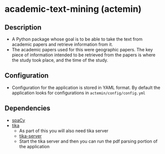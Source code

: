 academic-text-mining (actemin)
===

## Description

- A Python package whose goal is to be able to take the text from academic papers and retrieve information from it.  
- The academic papers used for this were geographic papers. The key piece of information intended to be retrieved from the papers is where the study took place, and the time of the study.

## Configuration
- Configuration for the application is stored in YAML format. By default the application looks for configurations in `actemin/config/config.yml`

## Dependencies

- [spaCy](https://spacy.io/)
- [tika](https://github.com/chrismattmann/tika-python)
  - As part of this you will also need tika server
  - [tika-server](https://wiki.apache.org/tika/TikaJAXRS)
  - Start the tika server and then you can run the pdf parsing portion of the application